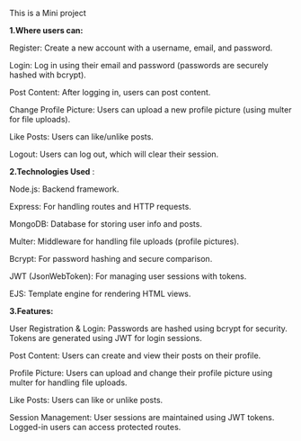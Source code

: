 This is a Mini project 

**1.Where users can:**

Register: Create a new account with a username, email, and password.

Login: Log in using their email and password (passwords are securely hashed with bcrypt).

Post Content: After logging in, users can post content.

Change Profile Picture: Users can upload a new profile picture (using multer for file uploads).

Like Posts: Users can like/unlike posts.

Logout: Users can log out, which will clear their session.



**2.Technologies Used** : 

Node.js: Backend framework.

Express: For handling routes and HTTP requests.

MongoDB: Database for storing user info and posts.

Multer: Middleware for handling file uploads (profile pictures).

Bcrypt: For password hashing and secure comparison.

JWT (JsonWebToken): For managing user sessions with tokens.

EJS: Template engine for rendering HTML views.



**3.Features:**

User Registration & Login:
Passwords are hashed using bcrypt for security.
Tokens are generated using JWT for login sessions.

Post Content:
Users can create and view their posts on their profile.

Profile Picture:
Users can upload and change their profile picture using multer for handling file uploads.

Like Posts:
Users can like or unlike posts.

Session Management:
User sessions are maintained using JWT tokens. Logged-in users can access protected routes.
